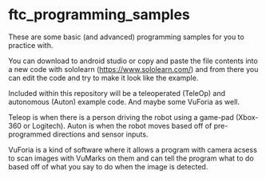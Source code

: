 # ftc_programming_samples
These are some basic (and advanced) programming samples for you to practice with.

You can download to android studio or copy and paste the file contents into a new code with sololearn (https://www.sololearn.com/) and from there you can edit the code and try to make it look like the example. 

Included within this repository will be a teleoperated (TeleOp) and autonomous (Auton) example code. And maybe some VuForia as well. 

Teleop is when there is a person driving the robot using a game-pad (Xbox-360 or Logitech). Auton is when the robot moves based off of pre-programmed directions and sensor inputs. 

VuForia is a kind of software where it allows a program with camera acsess to scan images with VuMarks on them and can tell the program what to do based off of what you say to do when the image is detected. 
